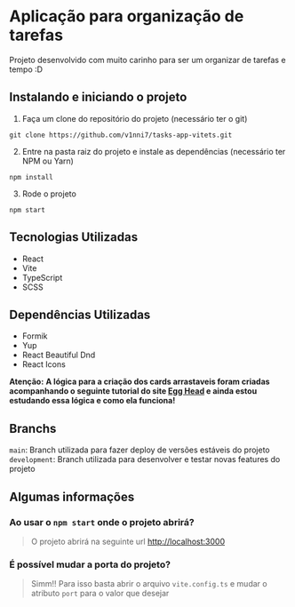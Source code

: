 <h1>Aplicação para organização de tarefas</h1>

<p>Projeto desenvolvido com muito carinho para ser um organizar de tarefas e tempo :D</p>

<h2>Instalando e iniciando o projeto</h2>

1. Faça um clone do repositório do projeto (necessário ter o git)
```
git clone https://github.com/v1nni7/tasks-app-vitets.git
```

2. Entre na pasta raiz do projeto e instale as dependências (necessário ter NPM ou Yarn)
```
npm install
```

3. Rode o projeto
```
npm start
```

<h2>Tecnologias Utilizadas</h2>
<ul>
  <li>React</li>
  <li>Vite</li>
  <li>TypeScript</li>
  <li>SCSS</li>
</ul>

<h2>Dependências Utilizadas</h2>
<ul>
  <li>Formik</li>
  <li>Yup</li>
  <li>React Beautiful Dnd</li>
  <li>React Icons</li>
</ul>

**Atenção:** **A lógica para a criação dos cards arrastaveis foram criadas acompanhando o seguinte tutorial do site <a href="https://egghead.io/lessons/react-course-introduction-beautiful-and-accessible-drag-and-drop-with-react-beautiful-dnd">Egg Head</a> e ainda estou estudando essa lógica e como ela funciona!**

<h2>Branchs</h2>
<code>main</code>: Branch utilizada para fazer deploy de versões estáveis do projeto
<code>development</code>: Branch utilizada para desenvolver e testar novas features do projeto

<h2>Algumas informações</h2>

<h3>Ao usar o <code>npm start</code> onde o projeto abrirá?</h3>

>O projeto abrirá na seguinte url <a href="http://localhost:3000" target="_blank">http://localhost:3000</a> <br>

<h3>É possível mudar a porta do projeto?</h3>

>Simm!! Para isso basta abrir o arquivo <code>vite.config.ts</code> e mudar o atributo <code>port</code> para o valor que desejar <br> 

